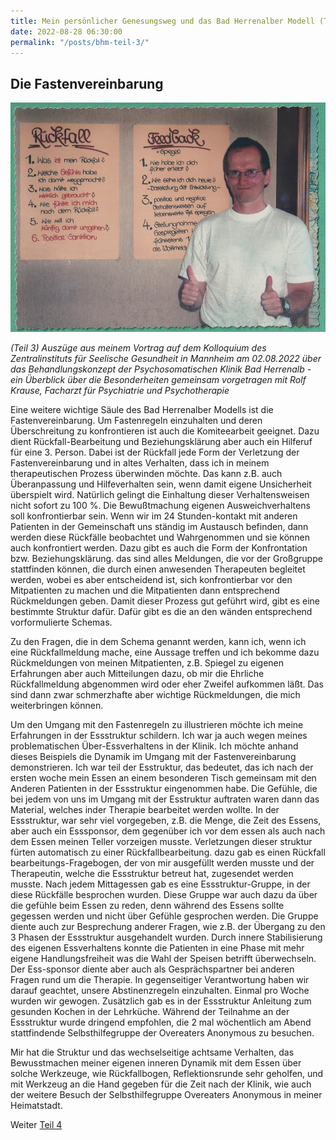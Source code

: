 ```yaml
---
title: Mein persönlicher Genesungsweg und das Bad Herrenalber Modell (Teil 3)
date: 2022-08-28 06:30:00
permalink: "/posts/bhm-teil-3/"
---
```


## Die Fastenvereinbarung

![Komiteeregeln](/assets/images/KlinikBHKomiteeregeln.png)

_(Teil 3) Auszüge aus meinem Vortrag auf dem Kolloquium des Zentralinstituts für Seelische Gesundheit in Mannheim am 02.08.2022 über das Behandlungskonzept der Psychosomatischen Klinik Bad Herrenalb - ein Überblick über die Besonderheiten gemeinsam vorgetragen mit Rolf Krause, Facharzt für Psychiatrie und Psychotherapie_

Eine weitere wichtige Säule des Bad Herrenalber Modells ist die Fastenvereinbarung. Um Fastenregeln einzuhalten und deren Überschreitung zu konfrontieren ist auch die Komiteearbeit geeignet. Dazu dient Rückfall-Bearbeitung und Beziehungsklärung aber auch ein Hilferuf für eine 3. Person. Dabei ist der Rückfall jede Form der Verletzung der Fastenvereinbarung und in altes Verhalten, dass ich in meinem therapeutischen Prozess überwinden möchte. Das kann z.B. auch Überanpassung und Hilfeverhalten sein, wenn damit eigene Unsicherheit überspielt wird. Natürlich gelingt die Einhaltung dieser Verhaltensweisen nicht sofort zu 100 %. Die Bewußtmachung eigenen Ausweichverhaltens soll konfrontierbar sein. Wenn wir im 24 Stunden-kontakt mit anderen Patienten in der Gemeinschaft uns ständig im Austausch befinden, dann werden diese Rückfälle beobachtet und Wahrgenommen und sie können auch konfrontiert werden. Dazu gibt es auch die Form der Konfrontation bzw. Beziehungsklärung. das sind alles Meldungen, die vor der Großgruppe stattfinden können, die durch einen anwesenden Therapeuten begleitet werden, wobei es aber entscheidend ist, sich konfrontierbar vor den Mitpatienten zu machen und die Mitpatienten dann entsprechend Rückmeldungen geben. Damit dieser Prozess gut geführt wird, gibt es eine bestimmte Struktur dafür. Dafür gibt es die an den wänden entsprechend vorformulierte Schemas.

Zu den Fragen, die in dem Schema genannt werden, kann ich, wenn ich eine Rückfallmeldung mache, eine Aussage treffen und ich bekomme dazu Rückmeldungen von meinen Mitpatienten, z.B. Spiegel zu eigenen Erfahrungen aber auch Mitteilungen dazu, ob mir die Ehrliche Rückfallmeldung abgenommen wird oder eher Zweifel aufkommen läßt. Das sind dann zwar schmerzhafte aber wichtige Rückmeldungen, die mich weiterbringen können.

Um den Umgang mit den Fastenregeln zu illustrieren möchte ich meine Erfahrungen in der Essstruktur schildern. Ich war ja auch wegen meines problematischen Über-Essverhaltens in der Klinik. Ich möchte anhand dieses Beispiels die Dynamik im Umgang mit der Fastenvereinbarung demonstrieren. Ich war teil der Esstruktur, das bedeutet, das ich nach der ersten woche mein Essen an einem besonderen Tisch gemeinsam mit den Anderen Patienten in der Essstruktur eingenommen habe. Die Gefühle, die bei jedem von uns im Umgang mit der Esstruktur auftraten waren dann das Material, welches inder Therapie bearbeitet werden wollte. In der Essstruktur, war sehr viel vorgegeben, z.B. die Menge, die Zeit des Essens, aber auch ein Esssponsor, dem gegenüber ich vor dem essen als auch nach dem Essen meinen Teller vorzeigen musste. Verletzungen dieser struktur fürten automatisch zu einer Rückfallbearbeitung. dazu gab es einen Rückfall bearbeitungs-Fragebogen, der von mir ausgefüllt werden musste und der Therapeutin, welche die Essstruktur betreut hat, zugesendet werden musste. Nach jedem Mittagessen gab es eine Essstruktur-Gruppe, in der diese Rückfälle besprochen wurden. Diese Gruppe war auch dazu da über die gefühle beim Essen zu reden, denn während des Essens sollte gegessen werden und nicht über Gefühle gesprochen werden. Die Gruppe diente auch zur Besprechung anderer Fragen, wie z.B. der Übergang zu den 3 Phasen der Essstruktur ausgehandelt wurden. Durch innere Stabilisierung des eigenen Essverhaltens konnte die Patienten in eine Phase mit mehr eigene Handlungsfreiheit was die Wahl der Speisen betrifft überwechseln. Der Ess-sponsor diente aber auch als Gesprächspartner bei anderen Fragen rund um die Therapie. In gegenseitiger Verantwortung haben wir darauf geachtet, unsere Abstinenzregeln einzuhalten. Einmal pro Woche wurden wir gewogen. Zusätzlich gab es in der Essstruktur Anleitung zum gesunden Kochen in der Lehrküche. Während der Teilnahme an der Essstruktur wurde dringend empfohlen, die 2 mal wöchentlich am Abend stattfindende Selbsthilfegruppe der Overeaters Anonymous zu besuchen. 

Mir hat die Struktur und das wechselseitige achtsame Verhalten, das Bewusstmachen meiner eigenen inneren Dynamik mit dem Essen über solche Werkzeuge, wie Rückfallbogen, Reflektionsrunde sehr geholfen, und mit Werkzeug an die Hand gegeben für die Zeit nach der Klinik, wie auch der weitere Besuch der Selbsthilfegruppe Overeaters Anonymous in meiner Heimatstadt.

Weiter [Teil 4](/posts/bhm-teil-4/)